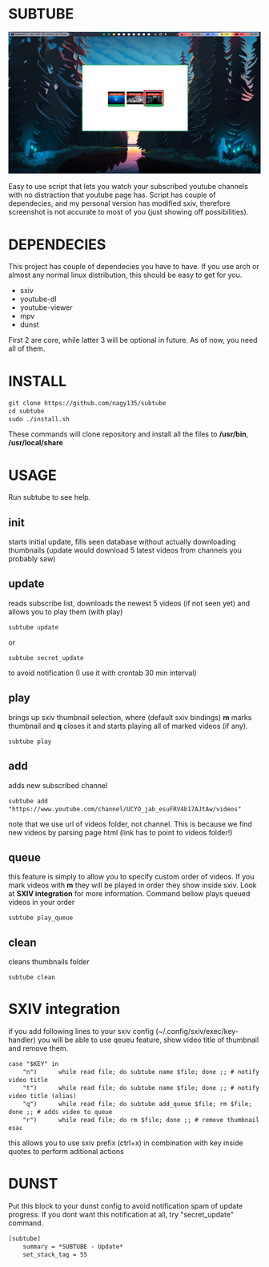 # SUBTUBE
![sxiv picker](sxiv_picker.png)

Easy to use script that lets you watch your subscribed youtube channels with no distraction that youtube page has. Script has couple of dependecies, and my personal version has modified sxiv, therefore screenshot is not accurate to most of you (just showing off possibilities).

# DEPENDECIES

This project has couple of dependecies you have to have. If you use arch or almost any normal linux distribution, this should be easy to get for you.

* sxiv
* youtube-dl
* youtube-viewer
* mpv
* dunst

First 2 are core, while latter 3 will be optional in future. As of now, you need all of them.

# INSTALL

```
git clone https://github.com/nagy135/subtube
cd subtube
sudo ./install.sh
```
These commands will clone repository and install all the files to **/usr/bin**, **/usr/local/share**

# USAGE

Run subtube to see help.

## init
starts initial update, fills seen database without actually downloading thumbnails (update would download 5 latest videos from channels you probably saw)

## update
reads subscribe list, downloads the newest 5 videos (if not seen yet) and allows you to play them (with play)
```
subtube update
```
or
```
subtube secret_update
```
to avoid notification (I use it with crontab 30 min interval)

## play
brings up sxiv thumbnail selection, where (default sxiv bindings) **m** marks thumbnail and **q** closes it and starts playing all of marked videos (if any).
```
subtube play
```

## add
adds new subscribed channel

```
subtube add "https://www.youtube.com/channel/UCYO_jab_esuFRV4b17AJtAw/videos"
```

note that we use url of videos folder, not channel. This is because we find new videos by parsing page html (link has to point to videos folder!)

## queue
this feature is simply to allow you to specify custom order of videos. If you mark videos with **m** they will be played in order they show inside sxiv. Look at **SXIV integration** for more information. Command bellow plays queued videos in your order
```
subtube play_queue
```


## clean
cleans thumbnails folder

```
subtube clean
```

# SXIV integration
if you add following lines to your sxiv config (~/.config/sxiv/exec/key-handler) you will be able to use qeueu feature, show video title of thumbnail and remove them.

```
case "$KEY" in
    "n")      while read file; do subtube name $file; done ;; # notify video title
    "t")      while read file; do subtube name $file; done ;; # notify video title (alias)
    "q")      while read file; do subtube add_queue $file; rm $file; done ;; # adds video to queue
    "r")      while read file; do rm $file; done ;; # remove thumbnail
esac
```
this allows you to use sxiv prefix (ctrl+x) in combination with key inside quotes to perform aditional actions

# DUNST

Put this block to your dunst config to avoid notification spam of update progress. If you dont want this notification at all, try "secret_update" command.

```
[subtube]
    summary = *SUBTUBE - Update*
    set_stack_tag = 55
```
